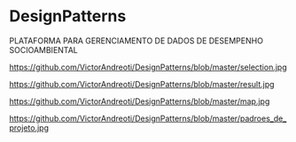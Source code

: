 # DesignPatterns

PLATAFORMA PARA GERENCIAMENTO DE DADOS DE DESEMPENHO SOCIOAMBIENTAL

https://github.com/VictorAndreoti/DesignPatterns/blob/master/selection.jpg

https://github.com/VictorAndreoti/DesignPatterns/blob/master/result.jpg

https://github.com/VictorAndreoti/DesignPatterns/blob/master/map.jpg

https://github.com/VictorAndreoti/DesignPatterns/blob/master/padroes_de_projeto.jpg


